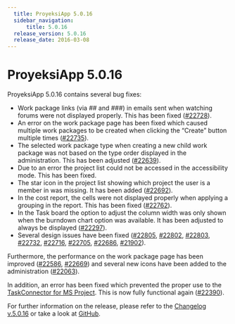 ```yaml
---
  title: ProyeksiApp 5.0.16
  sidebar_navigation:
      title: 5.0.16
  release_version: 5.0.16
  release_date: 2016-03-08
---
```



# ProyeksiApp 5.0.16

ProyeksiApp 5.0.16 contains several bug
    fixes:

  - <span class="explanatory-dictionary-highlight" data-definition="explanatory-dictionary-definition-7">Work
    package</span> links (via \#\# and \#\#\#) in emails sent when
    watching forums were not displayed properly. This has been fixed
    ([\#22728](https://community.openproject.org/work_packages/22728/activity)).
  - An error on the work package page has been fixed which caused
    multiple work packages to be created when clicking the “Create”
    button multiple times
    ([\#22735](https://community.openproject.org/work_packages/22735/activity)).
  - The selected work package type when creating a new child work
    package was not based on the type order displayed in the
    administration. This has been adjusted
    ([\#22639](https://community.openproject.org/work_packages/22639/activity)).
  - Due to an error the project list could not be accessed in the
    accessibility mode. This has been fixed.
  - The star icon in the project list showing which project the user is
    a member in was missing. It has been added
    ([\#22692](https://community.openproject.org/work_packages/22692/activity)).
  - In the cost report, the cells were not displayed properly when
    applying a grouping in the report. This has been fixed
    ([\#22762](https://community.openproject.org/work_packages/22762/activity)).
  - In the Task board the option to adjust the column width was only
    shown when the burndown chart option was available. It has been
    adjusted to always be displayed
    ([\#22297](https://community.openproject.org/work_packages/22297/activity)).
  - Several design issues have been fixed
    ([\#22805](https://community.openproject.org/work_packages/22805/activity),
    [\#22802](https://community.openproject.org/work_packages/22802/activity),
    [\#22803](https://community.openproject.org/work_packages/22803/activity),
    [\#22732](https://community.openproject.org/work_packages/22732/activity),
    [\#22716](https://community.openproject.org/work_packages/22716/activity),
    [\#22705](https://community.openproject.org/work_packages/22705/activity),
    [\#22686](https://community.openproject.org/work_packages/22686/activity),
    [\#21902](https://community.openproject.org/work_packages/21902/activity)).

Furthermore, the performance on the work package page has been improved
([\#22586](https://community.openproject.org/work_packages/22586/activity),
[\#22669](https://community.openproject.org/work_packages/22669/activity))
and several new icons have been added to the administration
([\#22063](https://community.openproject.org/work_packages/22063/activity)).

In addition, an error has been fixed which prevented the proper use to
the [TaskConnector for MS
Project](https://community.openproject.org/projects/task-connector).
This is now fully functional again
([\#22390](https://community.openproject.org/work_packages/22390/activity)).

For further information on the release, please refer to the [Changelog
v.5.0.16](https://community.openproject.org/versions/804) or take a look
at [GitHub](https://github.com/opf/openproject/tree/v5.0.16).


